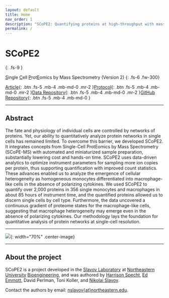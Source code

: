 ```yaml
---
layout: default
title: Home
nav_order: 1
description: "SCoPE2: Quantifying proteins at high-throughput with mass spectrometry"
permalink: /
---
```


# **SCoPE2**
{: .fs-9 }

<u>S</u>ingle <u>C</u>ell <u>P</u>rot<u>E</u>omics by Mass Spectrometry (Version 2)
{: .fs-6 .fw-300}

[Article](https://pubs.acs.org/doi/10.1021/acs.jproteome.9b00039){: .btn .fs-5 .mb-4 .mb-md-0 .mr-2 }[Protocol](https://github.com/SlavovLab/DO-MS/releases/latest){: .btn .fs-5 .mb-4 .mb-md-0 .mr-2 }[Data Repository](https://github.com/SlavovLab/DO-MS/releases/latest){: .btn .fs-5 .mb-4 .mb-md-0 .mr-2 }[GitHub Repository](https://github.com/SlavovLab/SCoPE2){: .btn .fs-5 .mb-4 .mb-md-0 }

------------

## Abstract

The fate and physiology of individual cells are controlled by networks of proteins. Yet, our ability to quantitatively analyze protein networks in single cells has remained limited. To overcome this barrier, we developed SCoPE2. It integrates concepts from Single-Cell ProtEomics by Mass Spectrometry (SCoPE-MS) with automated and miniaturized sample preparation, substantially lowering cost and hands-on time. SCoPE2 uses data-driven analytics to optimize instrument parameters for sampling more ion copies per protein, thus supporting quantification with improved count statistics. These advances enabled us to analyze the emergence of cellular heterogeneity as homogeneous monocytes differentiated into macrophage-like cells in the absence of polarizing cytokines. We used SCoPE2 to quantify over 2,000 proteins in 356 single monocytes and macrophages in about 85 hours of instrument time, and the quantified proteins allowed us to discern single cells by cell type. Furthermore, the data uncovered a continuous gradient of proteome states for the macrophage-like cells, suggesting that macrophage heterogeneity may emerge even in the absence of polarizing cytokines. Our methodology lays the foundation for quantitative analysis of protein networks at single-cell resolution.

------------

![]({{site.baseurl}}/assets/images/SCOPE2-ac){: width="70%" .center-image}

------------

## About the project

SCoPE2 is a project developed in the [Slavov Laboratory](https://web.northeastern.edu/slavovlab/) at [Northeastern University](https://www.northeastern.edu/) [Bioengineering](http://www.bioe.neu.edu/), and was authored by [Harrison Specht](hspekt.github.io), [Ed Emmott](https://edemmott.co.uk), David Perlman, Toni Koller, and [Nikolai Slavov](https://web.northeastern.edu/slavovlab/).

Contact the authors by email: [nslavov\{at\}northeastern.edu](mailto:nslavov@northeastern.edu).